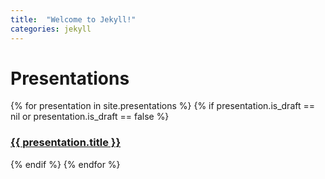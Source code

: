 ```yaml
---
title:  "Welcome to Jekyll!"
categories: jekyll
---
```


# Presentations

{% for presentation in site.presentations %}
{% if presentation.is_draft == nil or presentation.is_draft == false %}
<p>
  <h3><a href="{{ presentation.url }}">{{ presentation.title }}</a></h3>
</p>
{% endif %}
{% endfor %}


